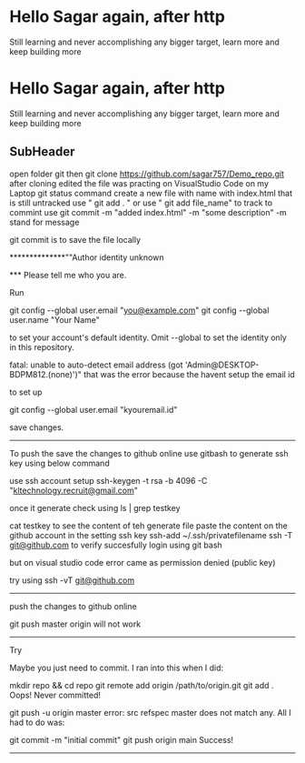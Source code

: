 # Hello Sagar again, after http
Still learning and never accomplishing any bigger target,
learn more and keep building more
# Hello Sagar again, after http
Still learning and never accomplishing any bigger target,
learn more and keep building more


## SubHeader
open folder git 
then git clone https://github.com/sagar757/Demo_repo.git
after cloning edited the file
was practing on VisualStudio Code on my Laptop
git status command
create a new  file with name with index.html
that is still untracked
use " git add . " or use " git add file_name" to track
to commint 
use git commit -m "added index.html" -m "some description"
-m stand for message

git commit is to save the file locally 

**************""Author identity unknown

*** Please tell me who you are.

Run

  git config --global user.email "you@example.com"
  git config --global user.name "Your Name"

to set your account's default identity.
Omit --global to set the identity only in this repository.

fatal: unable to auto-detect email address (got 'Admin@DESKTOP-BDPM812.(none)')"
that was the error because the havent setup the email id

to set up

git config --global user.email "kyouremail.id"

save changes.

***********************************************************************************************************
To push the save the changes to github online use gitbash to generate ssh key using below command

use ssh account setup
ssh-keygen -t rsa -b 4096 -C "kltechnology.recruit@gmail.com"

once it generate check using ls | grep testkey

cat testkey to see the content of teh generate file
paste the content on the github account in the setting ssh key
ssh-add ~/.ssh/privatefilename
ssh -T git@github.com to verify succesfully login using git bash 

but on visual studio code error came as permission denied (public key)

try using ssh -vT git@github.com


**************************************************************************




 push the changes to github online

git push master origin
will not work


*************************************************


Try 

Maybe you just need to commit. I ran into this when I did:

mkdir repo && cd repo
git remote add origin /path/to/origin.git
git add .
Oops! Never committed!

git push -u origin master
error: src refspec master does not match any.
All I had to do was:

git commit -m "initial commit"
git push origin main
Success!
*********************************************************